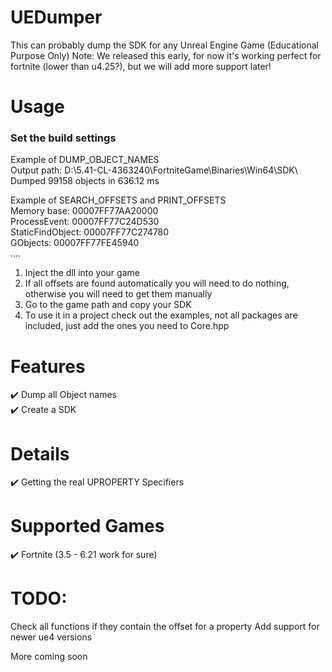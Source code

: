 # UEDumper
This can probably dump the SDK for any Unreal Engine Game (Educational Purpose Only)
Note: We released this early, for now it's working perfect for fortnite (lower than u4.25?), but we will add more support later!

# Usage

### Set the build settings  
Example of DUMP_OBJECT_NAMES  
Output path: D:\5.41-CL-4363240\FortniteGame\Binaries\Win64\SDK\  
Dumped 99158 objects in 636.12 ms  
  
Example of SEARCH_OFFSETS and PRINT_OFFSETS  
Memory base: 00007FF77AA20000  
ProcessEvent: 00007FF77C24D530  
StaticFindObject: 00007FF77C274780  
GObjects: 00007FF77FE45940  
....
  
1. Inject the dll into your game
2. If all offsets are found automatically you will need to do nothing, otherwise you will need to get them manually
3. Go to the game path and copy your SDK
4. To use it in a project check out the examples, not all packages are included, just add the ones you need to Core.hpp

# Features
✔️ Dump all Object names  
✔️ Create a SDK  
  
# Details  
✔️ Getting the real UPROPERTY Specifiers  
  
# Supported Games  
✔️ Fortnite (3.5 - 6.21 work for sure)  

# TODO:
Check all functions if they contain the offset for a property
Add support for newer ue4 versions
 
More coming soon
